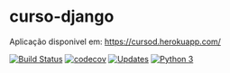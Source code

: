 # curso-django


Aplicação disponivel em: https://cursod.herokuapp.com/

[![Build Status](https://www.travis-ci.com/EstudosPython/curso-django.svg?branch=main)](https://www.travis-ci.com/EstudosPython/curso-django)
[![codecov](https://codecov.io/gh/EstudosPython/curso-django/branch/main/graph/badge.svg?token=IL6YIIZHX6)](https://codecov.io/gh/EstudosPython/curso-django)
[![Updates](https://pyup.io/repos/github/EstudosPython/curso-django/shield.svg)](https://pyup.io/repos/github/EstudosPython/curso-django/)
[![Python 3](https://pyup.io/repos/github/EstudosPython/curso-django/python-3-shield.svg)](https://pyup.io/repos/github/EstudosPython/curso-django/)